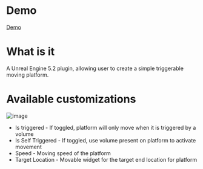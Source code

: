 # Demo
[Demo](https://drive.google.com/file/d/12TC5XidEIoculfZWhWBZO1y4FK2Mg2w3/view?usp=drive_link)

# What is it
A Unreal Engine 5.2 plugin, allowing user to create a simple triggerable moving platform.

# Available customizations
![image](https://github.com/rasevicrade/MovingPlatform/assets/20711087/34988214-f032-4f98-b319-f9174c6bc400)
- Is triggered - If toggled, platform will only move when it is triggered by a volume
- Is Self Triggered - If toggled, use volume present on platform to activate movement
- Speed - Moving speed of the platform
- Target Location - Movable widget for the target end location for platform
